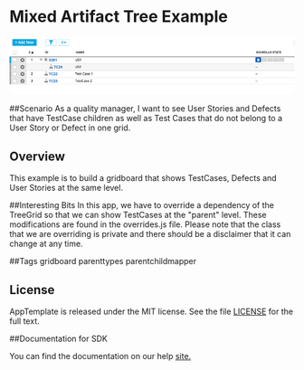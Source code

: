 Mixed Artifact Tree Example
=========================

![ScreenShot](/images/mixed-artifact-tree.png)

##Scenario
As a quality manager, I want to see User Stories and Defects that have TestCase children as well as 
Test Cases that do not belong to a User Story or Defect in one grid.  

## Overview
This example is to build a gridboard that shows TestCases, Defects and User Stories at the same level.  

##Interesting Bits
In this app, we have to override a dependency of the TreeGrid so that we can show TestCases at the "parent" level.
These modifications are found in the overrides.js file.  Please note that the class that we are overriding is 
private and there should be a disclaimer that it can change at any time.  

##Tags
gridboard parenttypes parentchildmapper

## License

AppTemplate is released under the MIT license.  See the file [LICENSE](./LICENSE) for the full text.

##Documentation for SDK

You can find the documentation on our help [site.](https://help.rallydev.com/apps/2.0/doc/)

